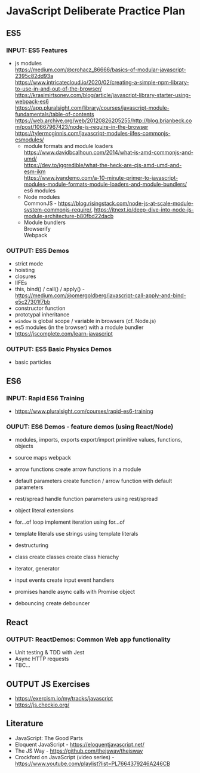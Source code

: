 # JavaScript Deliberate Practice Plan

## ES5
### INPUT: ES5 Features
- js modules  
https://medium.com/@crohacz_86666/basics-of-modular-javascript-2395c82dd93a  
https://www.intricatecloud.io/2020/02/creating-a-simple-npm-library-to-use-in-and-out-of-the-browser/  
https://krasimirtsonev.com/blog/article/javascript-library-starter-using-webpack-es6  
https://app.pluralsight.com/library/courses/javascript-module-fundamentals/table-of-contents  
https://web.archive.org/web/20120826205255/http://blog.brianbeck.com/post/10667967423/node-js-require-in-the-browser  
https://tylermcginnis.com/javascript-modules-iifes-commonjs-esmodules/  
  - module formats and module loaders  
  https://www.davidbcalhoun.com/2014/what-is-amd-commonjs-and-umd/  
  https://dev.to/iggredible/what-the-heck-are-cjs-amd-umd-and-esm-ikm  
  https://www.jvandemo.com/a-10-minute-primer-to-javascript-modules-module-formats-module-loaders-and-module-bundlers/  
  es6 modules
  - Node modules  
  CommonJS - https://blog.risingstack.com/node-js-at-scale-module-system-commonjs-require/, https://itnext.io/deep-dive-into-node-js-module-architecture-b80fbd22dacb				
  - Module bundlers  
  Browserify  
  Webpack

### OUTPUT: ES5 Demos
- strict mode
- hoisting
- closures
- IIFEs
- this, bind() / call() / apply() - https://medium.com/@omergoldberg/javascript-call-apply-and-bind-e5c27301f7bb
- constructor function
- prototypal inheritance
- `window` is global scope / variable in browsers (cf. Node.js)
- es5 modules (in the browser) with a module bundler
- https://jscomplete.com/learn-javascript

### OUTPUT: ES5 Basic Physics Demos
- basic particles

## ES6
### INPUT: Rapid ES6 Training
- https://www.pluralsight.com/courses/rapid-es6-training
### OUPUT: ES6 Demos - feature demos (using React/Node)
- modules, imports, exports
  export/import primitive values, functions, objects
- source maps
  webpack
- arrow functions
  create arrow functions in a module
- default parameters
  create function / arrow function with default parameters
- rest/spread
  handle function parameters using rest/spread
- object literal extensions
- for...of loop
  implement iteration using for...of
- template literals
  use strings using template literals
- destructuring
- class
  create classes
  create class hierachy

- iterator, generator
- input events
  create input event handlers
- promises
  handle async calls with Promise object
- debouncing
  create debouncer

## React
### OUTPUT: ReactDemos: Common Web app functionality
- Unit testing & TDD with Jest
- Async HTTP requests
- TBC...

## OUTPUT JS Exercises
- https://exercism.io/my/tracks/javascript
- https://js.checkio.org/

## Literature
- JavaScript: The Good Parts
- Eloquent JavaScript - https://eloquentjavascript.net/
- The JS Way - https://github.com/thejsway/thejsway
- Crockford on JavaScript (video series) - https://www.youtube.com/playlist?list=PL7664379246A246CB
